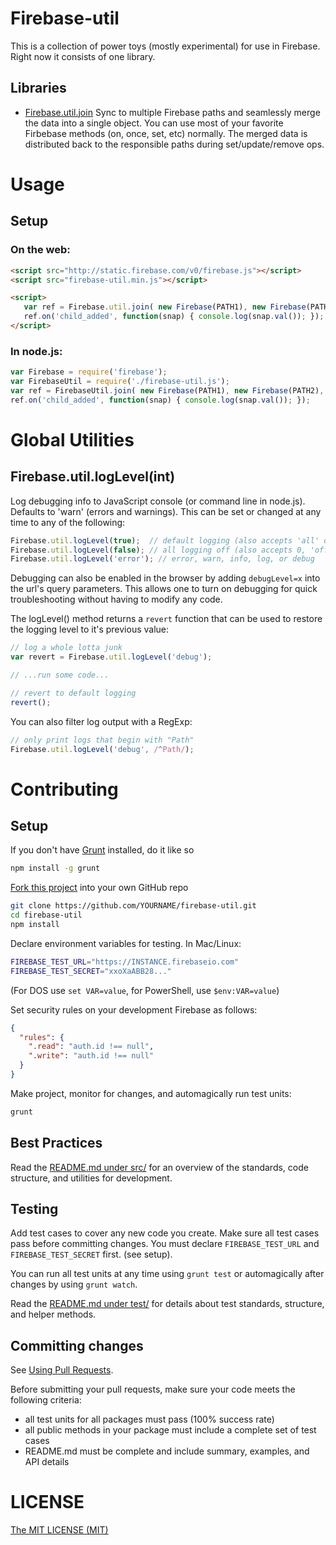 
# Firebase-util

This is a collection of power toys (mostly experimental) for use in Firebase. Right now it consists of one library.

## Libraries

 - [Firebase.util.join](src/join/README.md)
   Sync to multiple Firebase paths and seamlessly merge the data into a single object. You can use most of your favorite
   Firbebase methods (on, once, set, etc) normally. The merged data is distributed back to the responsible paths
   during set/update/remove ops.

# Usage

## Setup

### On the web:

```html
<script src="http://static.firebase.com/v0/firebase.js"></script>
<script src="firebase-util.min.js"></script>

<script>
   var ref = Firebase.util.join( new Firebase(PATH1), new Firebase(PATH2), ... );
   ref.on('child_added', function(snap) { console.log(snap.val()); });
</script>
```

### In node.js:

```javascript
var Firebase = require('firebase');
var FirebaseUtil = require('./firebase-util.js');
var ref = FirebaseUtil.join( new Firebase(PATH1), new Firebase(PATH2), ... );
ref.on('child_added', function(snap) { console.log(snap.val()); });
```

# Global Utilities

## Firebase.util.logLevel(int)

Log debugging info to JavaScript console (or command line in node.js). Defaults to 'warn' (errors and warnings).
This can be set or changed at any time to any of the following:

```javascript
Firebase.util.logLevel(true);  // default logging (also accepts 'all' or 'on')
Firebase.util.logLevel(false); // all logging off (also accepts 0, 'off' or 'none')
Firebase.util.logLevel('error'); // error, warn, info, log, or debug
```

Debugging can also be enabled in the browser by adding `debugLevel=x` into the url's query parameters. This allows one to turn on debugging for quick troubleshooting without having to modify any code.

The logLevel() method returns a `revert` function that can be used to restore the logging level to it's previous value:

```javascript
// log a whole lotta junk
var revert = Firebase.util.logLevel('debug');

// ...run some code...

// revert to default logging
revert();
```

You can also filter log output with a RegExp:

```javascript
// only print logs that begin with "Path"
Firebase.util.logLevel('debug', /^Path/);
```

# Contributing

## Setup

If you don't have [Grunt](http://gruntjs.com/) installed, do it like so

```bash
npm install -g grunt
```

[Fork this project](https://help.github.com/articles/fork-a-repo) into your own GitHub repo

```bash
git clone https://github.com/YOURNAME/firebase-util.git
cd firebase-util
npm install
```

Declare environment variables for testing. In Mac/Linux:

```bash
FIREBASE_TEST_URL="https://INSTANCE.firebaseio.com"
FIREBASE_TEST_SECRET="xxoXaABB28..."
```

(For DOS use `set VAR=value`, for PowerShell, use `$env:VAR=value`)

Set security rules on your development Firebase as follows:

```json
{
  "rules": {
    ".read": "auth.id !== null",
    ".write": "auth.id !== null"
  }
}
```

Make project, monitor for changes, and automagically run test units:

```bash
grunt
```

## Best Practices

Read the [README.md under src/](src/README.md) for an overview of the standards, code structure, and utilities for development.

## Testing

Add test cases to cover any new code you create. Make sure all test cases pass before committing changes.
You must declare `FIREBASE_TEST_URL` and `FIREBASE_TEST_SECRET` first. (see setup).

You can run all test units at any time using `grunt test` or automagically after changes by using `grunt watch`.

Read the [README.md under test/](test/README.md) for details about test standards, structure, and helper methods.

## Committing changes

See [Using Pull Requests](https://help.github.com/articles/using-pull-requests).

Before submitting your pull requests, make sure your code meets the following criteria:

 - all test units for all packages must pass (100% success rate)
 - all public methods in your package must include a complete set of test cases
 - README.md must be complete and include summary, examples, and API details

<a name="license"></a>
# LICENSE

[The MIT LICENSE (MIT)](http://opensource.org/licenses/MIT)

